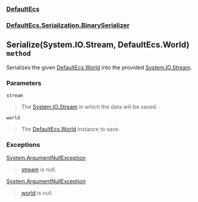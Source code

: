 ### [DefaultEcs](./DefaultEcs.md 'DefaultEcs')
### [DefaultEcs.Serialization.BinarySerializer](./DefaultEcs-Serialization-BinarySerializer.md 'DefaultEcs.Serialization.BinarySerializer')
## Serialize(System.IO.Stream, DefaultEcs.World) `method`
Serializes the given [DefaultEcs.World](./DefaultEcs-World.md 'DefaultEcs.World') into the provided [System.IO.Stream](https://docs.microsoft.com/en-us/dotnet/api/System.IO.Stream 'System.IO.Stream').
### Parameters

<a name='DefaultEcs-Serialization-BinarySerializer-Serialize(System-IO-Stream-_DefaultEcs-World)-stream'></a>
`stream`
>The [System.IO.Stream](https://docs.microsoft.com/en-us/dotnet/api/System.IO.Stream 'System.IO.Stream') in which the data will be saved.

<a name='DefaultEcs-Serialization-BinarySerializer-Serialize(System-IO-Stream-_DefaultEcs-World)-world'></a>
`world`
>The [DefaultEcs.World](./DefaultEcs-World.md 'DefaultEcs.World') instance to save.
### Exceptions

[System.ArgumentNullException](https://docs.microsoft.com/en-us/dotnet/api/System.ArgumentNullException 'System.ArgumentNullException')
>[stream](#DefaultEcs-Serialization-BinarySerializer-Serialize(System-IO-Stream-_DefaultEcs-World)-stream 'DefaultEcs.Serialization.BinarySerializer.Serialize(System.IO.Stream, DefaultEcs.World).stream') is null.

[System.ArgumentNullException](https://docs.microsoft.com/en-us/dotnet/api/System.ArgumentNullException 'System.ArgumentNullException')
>[world](#DefaultEcs-Serialization-BinarySerializer-Serialize(System-IO-Stream-_DefaultEcs-World)-world 'DefaultEcs.Serialization.BinarySerializer.Serialize(System.IO.Stream, DefaultEcs.World).world') is null.
